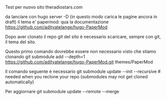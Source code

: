 Test per nuovo sito theradiostars.com

da lanciare con 
hugo server -D
(in questo modo carica le pagine ancora in draft)
il tema e' papermod: qua la documentazione
https://github.com/adityatelange/hugo-PaperMod


Dopo aver clonato il repo git del sito è necessario scaricare, sempre con git, il tema del sito.

Questo primo comando dovrebbe essere non necessario visto che stiamo clonando
git submodule add --depth=1 https://github.com/adityatelange/hugo-PaperMod.git themes/PaperMod

Il comando seguente è necessario
git submodule update --init --recursive # needed when you reclone your repo (submodules may not get cloned automatically)

Per aggiornare
git submodule update --remote --merge
